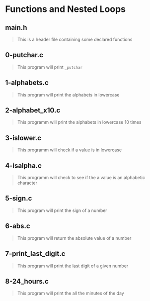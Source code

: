 # Functions and Nested Loops 

## main.h 
> This is a header file containing some declared functions 

## 0-putchar.c
> This program will print `_putchar` 

## 1-alphabets.c 
> This program will print the alphabets in lowercase

## 2-alphabet_x10.c
> This programm will print the alphabets in lowercase 10 times

## 3-islower.c
> This programm will check if a value is in lowercase

## 4-isalpha.c
> This programm will check to see if the a value is an alphabetic character

## 5-sign.c
> This program will print the sign of a number

## 6-abs.c
> This program will return the absolute value of a number

## 7-print_last_digit.c
> This program will print the last digit of a given number 

## 8-24_hours.c
> This program will print the all the minutes of the day
